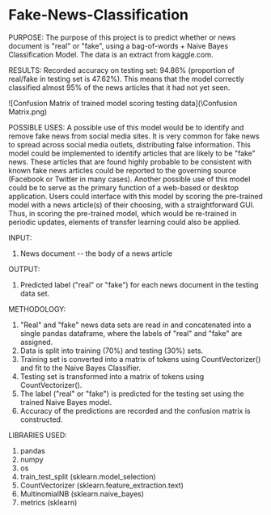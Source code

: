 # Fake-News-Classification

PURPOSE: 
The purpose of this project is to predict whether or news document is "real" or "fake", using a bag-of-words + Naive Bayes Classification Model. The data is an extract from kaggle.com.

RESULTS:
Recorded accuracy on testing set: 94.86% (proportion of real/fake in testing set is 47.62%). This means that the model correctly classified almost 95% of the news articles that it had not yet seen. 

![Confusion Matrix of trained model scoring testing data](\Confusion Matrix.png)

POSSIBLE USES:
A possible use of this model would be to identify and remove fake news from social media sites. It is very common for fake news to spread across social media outlets, distributing false information. This model could be implemented to identify articles that are likely to be "fake" news. These articles that are found highly probable to be consistent with known fake news articles could be reported to the governing source (Facebook or Twitter in many cases). Another possible use of this model could be to serve as the primary function of a web-based or desktop application. Users could interface with this model by scoring the pre-trained model with a news article(s) of their choosing, with a straightforward GUI. Thus, in scoring the pre-trained model, which would be re-trained in periodic updates, elements of transfer learning could also be applied. 

INPUT: 
1) News document -- the body of a news article

OUTPUT:
1) Predicted label ("real" or "fake") for each news document in the testing data set.

METHODOLOGY:
1) "Real" and "fake" news data sets are read in and concatenated into a single pandas dataframe, where the labels of "real" and "fake" are assigned.
2) Data is split into training (70%) and testing (30%) sets.
3) Training set is converted into a matrix of tokens using CountVectorizer() and fit to the Naive Bayes Classifier.
4) Testing set is transformed into a matrix of tokens using CountVectorizer().
5) The label ("real" or "fake") is predicted for the testing set using the trained Naive Bayes model.
6) Accuracy of the predictions are recorded and the confusion matrix is constructed.

LIBRARIES USED:
1) pandas
2) numpy
3) os
4) train_test_split (sklearn.model_selection) 
5) CountVectorizer (sklearn.feature_extraction.text)
6) MultinomialNB (sklearn.naive_bayes) 
7) metrics (sklearn) 


